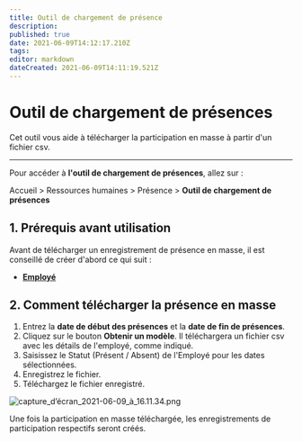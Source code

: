 ```yaml
---
title: Outil de chargement de présence
description: 
published: true
date: 2021-06-09T14:12:17.210Z
tags: 
editor: markdown
dateCreated: 2021-06-09T14:11:19.521Z
---
```


# Outil de chargement de présences

Cet outil vous aide à télécharger la participation en masse à partir d'un fichier csv.

---

Pour accéder à **l'outil de chargement de présences**, allez sur :

Accueil > Ressources humaines > Présence > **Outil de chargement de présences**

## 1. Prérequis avant utilisation

Avant de télécharger un enregistrement de présence en masse, il est conseillé de créer d'abord ce qui suit :

- **[Employé](/fr/human-resources/employee)**

## 2. Comment télécharger la présence en masse

1. Entrez la **date de début des présences** et la **date de fin de présences**.
2. Cliquez sur le bouton **Obtenir un modèle**. Il téléchargera un fichier csv avec les détails de l'employé, comme indiqué.
3. Saisissez le Statut (Présent / Absent) de l'Employé pour les dates sélectionnées.
4. Enregistrez le fichier.
5. Téléchargez le fichier enregistré.

![capture_d’écran_2021-06-09_à_16.11.34.png](/humains-ressources/upload-attendance/capture_d’écran_2021-06-09_à_16.11.34.png)

Une fois la participation en masse téléchargée, les enregistrements de participation respectifs seront créés.
